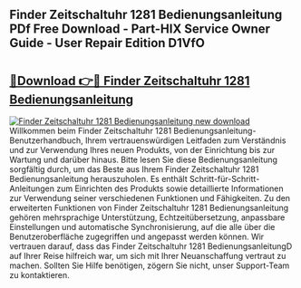 ## Finder Zeitschaltuhr 1281 Bedienungsanleitung PDf Free Download - Part-HIX Service Owner Guide - User Repair Edition D1VfO

# <h2><a href="http://df5q2qi.blite.top/?on=Finder+Zeitschaltuhr+1281+Bedienungsanleitung">🔗Download 👉🔴 Finder Zeitschaltuhr 1281 Bedienungsanleitung</a></h2>

[![Finder Zeitschaltuhr 1281 Bedienungsanleitung new download](https://i.imgur.com/lujVjoI.png)](http://df5q2qi.blite.top/?on=Finder+Zeitschaltuhr+1281+Bedienungsanleitung)
Willkommen beim Finder Zeitschaltuhr 1281 Bedienungsanleitung-Benutzerhandbuch, Ihrem vertrauenswürdigen Leitfaden zum Verständnis und zur Verwendung Ihres neuen Produkts, von der Einrichtung bis zur Wartung und darüber hinaus. Bitte lesen Sie diese Bedienungsanleitung sorgfältig durch, um das Beste aus Ihrem Finder Zeitschaltuhr 1281 Bedienungsanleitung herauszuholen. Es enthält Schritt-für-Schritt-Anleitungen zum Einrichten des Produkts sowie detaillierte Informationen zur Verwendung seiner verschiedenen Funktionen und Fähigkeiten. Zu den erweiterten Funktionen von Finder Zeitschaltuhr 1281 Bedienungsanleitung gehören mehrsprachige Unterstützung, Echtzeitübersetzung, anpassbare Einstellungen und automatische Synchronisierung, auf die alle über die Benutzeroberfläche zugegriffen und angepasst werden können. Wir vertrauen darauf, dass das Finder Zeitschaltuhr 1281 BedienungsanleitungD auf Ihrer Reise hilfreich war, um sich mit Ihrer Neuanschaffung vertraut zu machen. Sollten Sie Hilfe benötigen, zögern Sie nicht, unser Support-Team zu kontaktieren.
